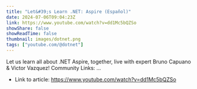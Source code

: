 ```yaml
---
title: "Let&#39;s Learn .NET: Aspire (Español)"
date: 2024-07-06T09:04:23Z
link: https://www.youtube.com/watch?v=dd1Mc5bQZSo
showShare: false
showReadTime: false
thumbnail: images/dotnet.png
tags: ["youtube.com/@dotnet"]
---
```

Let us learn all about .NET Aspire, together, live with expert Bruno Capuano & Victor Vazquez! Community Links: ...

- Link to article: https://www.youtube.com/watch?v=dd1Mc5bQZSo